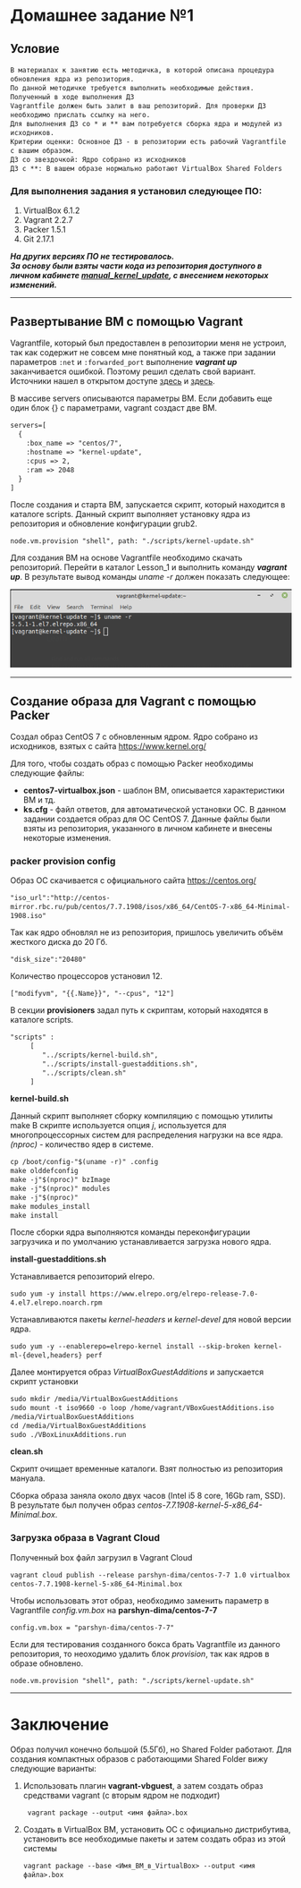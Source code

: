 # Домашнее задание №1
## Условие
    В материалах к занятию есть методичка, в которой описана процедура обновления ядра из репозитория. 
    По данной методичке требуется выполнить необходимые действия. Полученный в ходе выполнения ДЗ 
    Vagrantfile должен быть залит в ваш репозиторий. Для проверки ДЗ необходимо прислать ссылку на него.
    Для выполнения ДЗ со * и ** вам потребуется сборка ядра и модулей из исходников.
    Критерии оценки: Основное ДЗ - в репозитории есть рабочий Vagrantfile с вашим образом.
    ДЗ со звездочкой: Ядро собрано из исходников
    ДЗ с **: В вашем образе нормально работают VirtualBox Shared Folders
    
### Для выполнения задания я установил следующее ПО:
1.  VirtualBox 6.1.2
2.  Vagrant 2.2.7
3.  Packer 1.5.1
4.  Git 2.17.1

***На других версиях ПО не тестировалось.***<br/>
***За основу были взяты части кода из репозитория доступного в личном кабинете [manual_kernel_update](https://github.com/dmitry-lyutenko/manual_kernel_update), с внесением некоторых изменений.***

***

## Развертывание ВМ с помощью Vagrant

Vagrantfile, который был предоставлен в репозитории меня не устроил, так как содержит не совсем мне понятный код,
а также при задании параметров `:net` и `:forwarded_port` выполнение ***vagrant up*** заканчивается ошибкой.
Поэтому решил сделать свой вариант. Источники нашел в открытом доступе [здесь](http://sysadm.pp.ua/linux/sistemy-virtualizacii/vagrantfile.html) и [здесь](https://github.com/erlong15/otus-linux/blob/master/Vagrantfile).

В массиве servers описываются параметры ВМ. Если добавить еще один блок {} с параметрами, vagrant создаст две ВМ.

    servers=[
      {
        :box_name => "centos/7",
        :hostname => "kernel-update",
        :cpus => 2,
        :ram => 2048
      }
    ]

После создания и старта ВМ, запускается скрипт, который находится в каталоге scripts. Данный скрипт выполняет установку ядра из репозитория и обновление конфигурации grub2.

    node.vm.provision "shell", path: "./scripts/kernel-update.sh"

Для создания ВМ на основе Vagrantfile необходимо скачать репозиторий. Перейти в каталог Lesson_1 и выполнить команду ***vagrant up***.
В результате вывод команды *uname -r* должен показать следующее:

![result vagrant](https://github.com/parshyn-dima/screens/blob/master/lesson01/vagrant-result.png)

***

## Создание образа для Vagrant с помощью Packer

Создал образ CentOS 7 с обновленным ядром. Ядро собрано из исходников, взятых с сайта https://www.kernel.org/

Для того, чтобы создать образ с помощью Packer необходимы следующие файлы:
* **centos7-virtualbox.json** - шаблон ВМ, описывается характеристики ВМ и тд.
* **ks.cfg** - файл ответов, для автоматической установки ОС. В данном задании создается образ для ОС CentOS 7.
Данные файлы были взяты из репозитория, указанного в личном кабинете и внесены некоторые изменения.

### packer provision config
Образ ОС скачивается с официального сайта https://centos.org/

    "iso_url":"http://centos-mirror.rbc.ru/pub/centos/7.7.1908/isos/x86_64/CentOS-7-x86_64-Minimal-1908.iso"
    
Так как ядро обновлял не из репозитория, пришлось увеличить объём жесткого диска до 20 Гб.

    "disk_size":"20480"
    
Количество процессоров установил 12.

    ["modifyvm", "{{.Name}}", "--cpus", "12"]
    
В секции **provisioners** задал путь к скриптам, который находятся в каталоге scripts.

    "scripts" :
         [
            "../scripts/kernel-build.sh",
            "../scripts/install-guestadditions.sh",
            "../scripts/clean.sh"
         ]

**kernel-build.sh**

Данный скрипт выполняет сборку компиляцию с помощью утилиты make
В скрипте используется опция *j*, используется для многопроцессорных систем для распределения нагрузки на все ядра. *(nproc)* - количество ядер в системе.

    cp /boot/config-"$(uname -r)" .config
    make olddefconfig
    make -j"$(nproc)" bzImage
    make -j"$(nproc)" modules
    make -j"$(nproc)"
    make modules_install
    make install
    
После сборки ядра выполняются команды переконфигурации загрузчика и по умолчанию устанавливается загрузка нового ядра.

**install-guestadditions.sh**

Устанавливается репозиторий elrepo.

    sudo yum -y install https://www.elrepo.org/elrepo-release-7.0-4.el7.elrepo.noarch.rpm
    
Устанавливаются пакеты *kernel-headers* и *kernel-devel* для новой версии ядра.

    sudo yum -y --enablerepo=elrepo-kernel install --skip-broken kernel-ml-{devel,headers} perf
    
Далее монтируется образ *VirtualBoxGuestAdditions* и запускается скрипт установки

    sudo mkdir /media/VirtualBoxGuestAdditions
    sudo mount -t iso9660 -o loop /home/vagrant/VBoxGuestAdditions.iso /media/VirtualBoxGuestAdditions
    cd /media/VirtualBoxGuestAdditions
    sudo ./VBoxLinuxAdditions.run
    
**clean.sh**

Скрипт очищает временные каталоги. Взят полностью из репозитория мануала.

Сборка образа заняла около двух часов (Intel i5 8 core, 16Gb ram, SSD). В результате был получен образ *centos-7.7.1908-kernel-5-x86_64-Minimal.box*.

### Загрузка образа в Vagrant Cloud

Полученный box файл загрузил в Vagrant Cloud

    vagrant cloud publish --release parshyn-dima/centos-7-7 1.0 virtualbox centos-7.7.1908-kernel-5-x86_64-Minimal.box

Чтобы использовать этот образ, необходимо заменить параметр в Vagrantfile *config.vm.box* на **parshyn-dima/centos-7-7**

    config.vm.box = "parshyn-dima/centos-7-7"

Если для тестирования созданного бокса брать Vagrantfile из данного репозитория, то неоходимо удалить блок *provision*, так как ядров в образе обновлено.

    node.vm.provision "shell", path: "./scripts/kernel-update.sh"

***

# Заключение
Образ получил конечно большой (5.5Гб), но Shared Folder работают. 
Для создания компактных образов с работающими Shared Folder вижу следующие варианты:
1. Использовать плагин **vagrant-vbguest**, а затем создать образ средствами vagrant (с вторым ядром не подходит)

        vagrant package --output <имя файла>.box

2. Создать в VirtualBox ВМ, установить ОС с официально дистрибутива, установить все необходимые пакеты и затем создать образ из этой системы

       vagrant package --base <Имя_ВМ_в_VirtualBox> --output <имя файла>.box

